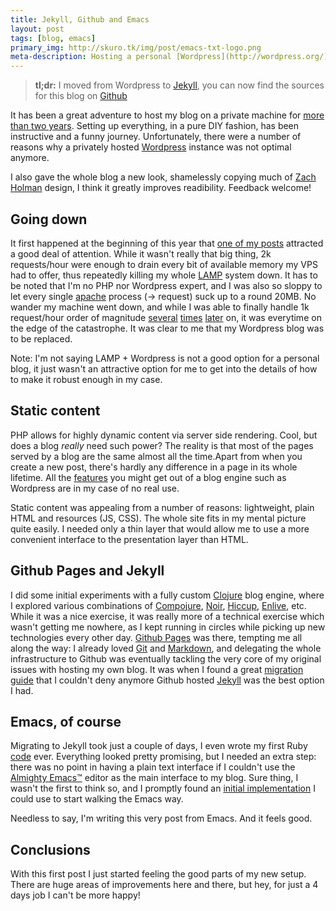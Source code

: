 ```yaml
---
title: Jekyll, Github and Emacs
layout: post
tags: [blog, emacs]
primary_img: http://skuro.tk/img/post/emacs-txt-logo.png
meta-description: Hosting a personal [Wordpress](http://wordpress.org/) was not the best option I had. I happily moved to a static Jekyll site hosted on Github, and I explain here why.
---
```


> **tl;dr:** I moved from Wordpress to [Jekyll](github.com/mojombo/jekyll), you can now find the sources for this blog on [Github](https://github.com/skuro/skuro.github.com)

It has been a great adventure to host my blog on a private machine for [more than two years](http://skuro.tk/2009/10/20/home-sweet-home/). Setting up everything, in a pure DIY fashion, has been instructive and a funny journey. Unfortunately, there were a number of reasons why a privately hosted [Wordpress](http://wordpress.org) instance was not optimal anymore.

I also gave the whole blog a new look, shamelessly copying much of [Zach Holman](http://zachholman.com) design, I think it greatly improves readibility. Feedback welcome!

Going down
----------

It first happened at the beginning of this year that [one of my posts](http://skuro.tk/2011/01/24/performance-boost-in-clojure-1-3) attracted a good deal of attention. While it wasn't really that big thing, 2k requests/hour were enough to drain every bit of available memory my VPS had to offer, thus repeatedly killing my whole [LAMP](http://en.wikipedia.org/wiki/LAMP_(software_bundle)) system down. It has to be noted that I'm no PHP nor Wordpress expert, and I was also so sloppy to let every single [apache](http://httpd.apache.org/) process (-> request) suck up to a round 20MB. No wander my machine went down, and while I was able to finally handle 1k request/hour order of magnitude [several](http://skuro.tk/2011/09/04/clojure-makes-it-the-alfresco-devcon-2011-emea-london) [times](http://skuro.tk/2011/09/27/october-amsterdam-clojure-with-uncle-bob) [later](http://skuro.tk/2011/11/10/slides-from-alfresco-the-clojure-way) on, it was everytime on the edge of the catastrophe. It was clear to me that my Wordpress blog was to be replaced.

Note: I'm not saying LAMP + Wordpress is not a good option for a personal blog, it just wasn't an attractive option for me to get into the details of how to make it robust enough in my case.

Static content
--------------

PHP allows for highly dynamic content via server side rendering. Cool, but does a blog *really* need such power? The reality is that most of the pages served by a blog are the same almost all the time.Apart from when you create a new post, there's hardly any difference in a page in its whole lifetime. All the [features](http://news.ycombinator.com/item?id=896744) you might get out of a blog engine such as Wordpress are in my case of no real use.

Static content was appealing from a number of reasons: lightweight, plain HTML and resources (JS, CSS). The whole site fits in my mental picture quite easily. I needed only a thin layer that would allow me to use a more convenient interface to the presentation layer than HTML.

Github Pages and Jekyll
-----------------------

I did some initial experiments with a fully custom [Clojure](http://clojure.org) blog engine, where I explored various combinations of [Compojure](https://github.com/weavejester/compojure/wiki), [Noir](http://webnoir.org/), [Hiccup](https://github.com/weavejester/hiccup), [Enlive](https://github.com/cgrand/enlive), etc. While it was a nice exercise, it was really more of a technical exercise which wasn't getting me nowhere, as I kept running in circles while picking up new technologies every other day. [Github Pages](http://pages.github.com/) was there, tempting me all along the way: I already loved [Git](http://git-scm.com/) and [Markdown](http://daringfireball.net/projects/markdown/), and delegating the whole infrastructure to Github was eventually tackling the very core of my original issues with hosting my own blog. It was when I found a great [migration guide](http://vitobotta.com/how-to-migrate-from-wordpress-to-jekyll/) that I couldn't deny anymore Github hosted [Jekyll](github.com/mojombo/jekyll) was the best option I had.

Emacs, of course
----------------

Migrating to Jekyll took just a couple of days, I even wrote my first Ruby [code](https://github.com/skuro/skuro.github.com/blob/sources/_plugins/categories.rb) ever. Everything looked pretty promising, but I needed an extra step: there was no point in having a plain text interface if I couldn't use the [Almighty Emacs&trade;](http://www.gnu.org/s/emacs/) editor as the main interface to my blog. Sure thing, I wasn't the first to think so, and I promptly found an [initial implementation](http://metajack.im/2009/01/02/manage-jekyll-from-emacs/) I could use to start walking the Emacs way.

Needless to say, I'm writing this very post from Emacs. And it feels good.

Conclusions
-----------

With this first post I just started feeling the good parts of my new setup. There are huge areas of improvements here and there, but hey, for just a 4 days job I can't be more happy!
